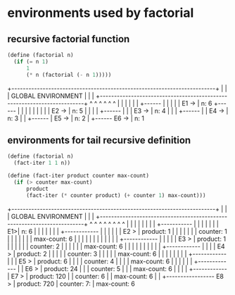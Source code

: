 # environments used by factorial

## recursive factorial function

```scheme
(define (factorial n)
  (if (= n 1)
      1
      (* n (factorial (- n 1)))))
```

+------------------------------------------------------------------------+
|                                                                        |
| GLOBAL ENVIRONMENT                                                     |
|                                                                        |
+------------------------------------------------------------------------+
        ^        ^        ^        ^        ^        ^
        |        |        |        |        |        |
      +------    |        |        |        |        |
E1 -> | n: 6     +------  |        |        |        |
                 |        |        |        |        |
           E2 -> | n: 5   |        |        |        |
                          +------  |        |        |
                    E3 -> | n: 4   |        |        |
                                   +------  |        |
                             E4 -> | n: 3   |        |
                                            +------  |
                                      E5 -> | n: 2   |
                                                     +------
                                               E6 -> | n: 1

## environments for tail recursive definition

```scheme
(define (factorial n)
  (fact-iter 1 1 n))

(define (fact-iter product counter max-count)
  (if (> counter max-count)
      product
      (fact-iter (* counter product) (+ counter 1) max-count)))
```

+------------------------------------------------------------------------+
|                                                                        |
| GLOBAL ENVIRONMENT                                                     |
|                                                                        |
+------------------------------------------------------------------------+
        ^        ^        ^        ^        ^        ^        ^        ^
        |        |        |        |        |        |        |        |
   +-----------  |        |        |        |        |        |        |
E1>| n: 6        |        |        |        |        |        |        |
           +------------  |        |        |        |        |        |
      E2 > | product: 1   |        |        |        |        |        |
           | counter: 1   |        |        |        |        |        |
           | max-count: 6 |        |        |        |        |        |
                          |        |        |        |        |        |
                    +------------  |        |        |        |        |
               E3 > | product: 1   |        |        |        |        |
                    | counter: 2   |        |        |        |        |
                    | max-count: 6 |        |        |        |        |
                                   |        |        |        |        |
                             +------------  |        |        |        |
                        E4 > | product: 2   |        |        |        |
                             | counter: 3   |        |        |        |
                             | max-count: 6 |        |        |        | 
                                            |        |        |        |
                                      +------------  |        |        | 
                                 E5 > | product: 6   |        |        |
                                      | counter: 4   |        |        | 
                                      | max-count: 6 |        |        | 
                                                     |        |        |
                                              +-------------  |        |
                                         E6 > | product: 24   |        | 
                                              | counter: 5    |        | 
                                              | max-count: 6  |        |
                                                              |        |
                                                        +------------  |
                                                  E7 >  | product: 120 |
                                                        | counter: 6   |
                                                        | max-count: 6 |
                                                                       |
                                                        +-----------------
                                                   E8 > | product: 720
                                                        | counter: 7:
                                                        | max-count: 6






